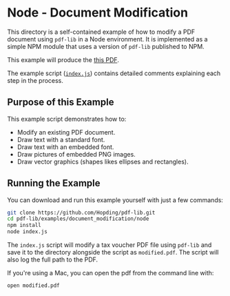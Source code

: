# Node - Document Modification
This directory is a self-contained example of how to modify a PDF document
using `pdf-lib` in a Node environment. It is implemented as a simple NPM module
that uses a version of `pdf-lib` published to NPM.

This example will produce the [this PDF](https://github.com/Hopding/pdf-lib/tree/master/examples/pdf_results/document_modification.pdf).

The example script ([`index.js`](https://github.com/Hopding/pdf-lib/tree/master/examples/document_modification/node/index.js)) contains detailed comments explaining each step in the process.

## Purpose of this Example
This example script  demonstrates how to:
* Modify an existing PDF document.
* Draw text with a standard font.
* Draw text with an embedded font.
* Draw pictures of embedded PNG images.
* Draw vector graphics (shapes likes ellipses and rectangles).

## Running the Example
You can download and run this example yourself with just a few commands:
```bash
git clone https://github.com/Hopding/pdf-lib.git
cd pdf-lib/examples/document_modification/node
npm install
node index.js
```

The `index.js` script will modify a tax voucher PDF file using `pdf-lib` and save it to the directory alongside the script as `modified.pdf`. The script will also log the full path to the PDF.

If you're using a Mac, you can open the pdf from the command line with:
```bash
open modified.pdf
```
